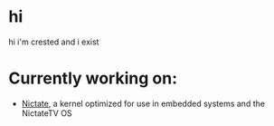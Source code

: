 # hi 

hi i'm crested and i exist

# Currently working on:

- [Nictate](https://github.com/nictateos/nictate), a kernel optimized for use in embedded systems and the NictateTV OS
